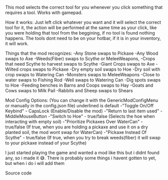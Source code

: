 This mod selects the correct tool for you whenever you click something that requires a tool.
Works with gamepad.

How it works: Just left click whatever you want and it will select the correct tool for it, the action will be performed at the same time as your click, like you were holding that tool from the beggining, if no tool is found nothing happens. The tools dont need to be on your hotbar, if it is in your inventory, it will work.

Things that the mod recognizes:
-Any Stone swaps to Pickaxe
-Any Wood swaps to Axe
-Weeds(Fiber) swaps to Scythe or MeleeWeapons,
-Crops that need Scythe to harvest swaps to Scythe
-Giant Crops swaps to  Axe
-Wilted crops swaps to Pickaxe
-Dry empty soil swaps to Hoe
-Dry soil with crop swaps to Watering Can
-Monsters swaps to MeleeWeapons
-Close to water swaps to Fishing Rod
-Well  swaps to Watering Can
-Dig spots swaps to Hoe
-Feeding benches in Barns and Coops swaps to Hay
-Goats and Cows swaps to Milk Pail
-Rabbits and Sheep swaps to Shears


Mod Config Options: (You can change it with the GenericModConfigMenu or manually in the config.json file)
underlined is default
-"Toggle On/Off Keybind" - CapsLock (Enable/Disable the mod)
-"Return to last item used" - MiddleMouseButton 
-"Switch to Hoe" - true/false (Selects the hoe when interacting with empty soil)
-"Prioritize Pickaxes Over WaterCan" - true/false (If true, when you are holding a pickaxe and use it on a dry planted soil, the mod wont swap for WaterCan)
-"Pickaxe Instead Of Scythe" - true/false (If true, when you try to break weeds(fiber) it will swap to your pickaxe instead of your Scythe)


I just started playing the game and wanted a mod like this but i didnt found any, so i made it 😅.
There is probably some things i havent gotten to yet, but when i do i will add them


Source code
